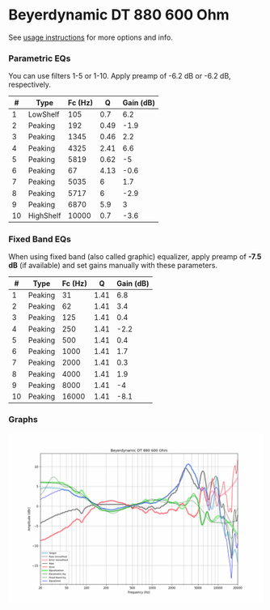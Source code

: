 # Beyerdynamic DT 880 600 Ohm
See [usage instructions](https://github.com/jaakkopasanen/AutoEq#usage) for more options and info.

### Parametric EQs
You can use filters 1-5 or 1-10. Apply preamp of -6.2 dB or -6.2 dB, respectively.

|   # | Type      |   Fc (Hz) |    Q |   Gain (dB) |
|-----|-----------|-----------|------|-------------|
|   1 | LowShelf  |       105 | 0.7  |         6.2 |
|   2 | Peaking   |       192 | 0.49 |        -1.9 |
|   3 | Peaking   |      1345 | 0.46 |         2.2 |
|   4 | Peaking   |      4325 | 2.41 |         6.6 |
|   5 | Peaking   |      5819 | 0.62 |        -5   |
|   6 | Peaking   |        67 | 4.13 |        -0.6 |
|   7 | Peaking   |      5035 | 6    |         1.7 |
|   8 | Peaking   |      5717 | 6    |        -2.9 |
|   9 | Peaking   |      6870 | 5.9  |         3   |
|  10 | HighShelf |     10000 | 0.7  |        -3.6 |

### Fixed Band EQs
When using fixed band (also called graphic) equalizer, apply preamp of **-7.5 dB** (if available) and set gains manually with these parameters.

|   # | Type    |   Fc (Hz) |    Q |   Gain (dB) |
|-----|---------|-----------|------|-------------|
|   1 | Peaking |        31 | 1.41 |         6.8 |
|   2 | Peaking |        62 | 1.41 |         3.4 |
|   3 | Peaking |       125 | 1.41 |         0.4 |
|   4 | Peaking |       250 | 1.41 |        -2.2 |
|   5 | Peaking |       500 | 1.41 |         0.4 |
|   6 | Peaking |      1000 | 1.41 |         1.7 |
|   7 | Peaking |      2000 | 1.41 |         0.3 |
|   8 | Peaking |      4000 | 1.41 |         1.9 |
|   9 | Peaking |      8000 | 1.41 |        -4   |
|  10 | Peaking |     16000 | 1.41 |        -8.1 |

### Graphs
![](./Beyerdynamic%20DT%20880%20600%20Ohm.png)
